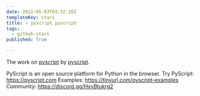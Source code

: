 ```yaml
---
date: 2022-05-03T03:32:30Z
templateKey: stars
title: ⭐ pyscript pyscript
tags:
  - github-stars
published: True

---
```


The work on [pyscript](https://github.com/pyscript/pyscript) by [pyscript](https://github.com/pyscript).

PyScript is an open source platform for Python in the browser. Try PyScript: https://pyscript.com  Examples: https://tinyurl.com/pyscript-examples  Community: https://discord.gg/HxvBtukrg2
